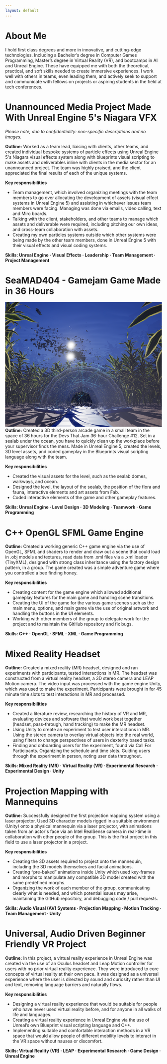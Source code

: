 ```yaml
---
layout: default
---
```


# About Me
I hold first class degrees and more in innovative, and cutting-edge technologies. Including a Bachelor’s degree in Computer Games Programming, Master’s degree in Virtual Reality (VR), and bootcamps in AI and Unreal Engine. These have equipped me with both the theoretical, practical, and soft skills needed to create immersive experiences. I work well with others in teams, even leading them, and actively seek to support and communicate with fellows on projects or aspiring students in the field at tech conferences.

# Unannounced Media Project Made With Unreal Engine 5's Niagara VFX
*Please note, due to confidentiality: non-specific descriptions and no images.*

**Outline:**
Worked as a team lead, liaising with clients, other teams, and created individual bespoke systems of particle effects using Unreal Engine 5's Niagara visual effects system along with blueprints visual scripting to make assets and deliverables inline with clients in the media sector for an unannounced project. The team was highly praised, and the client appreciated the final results of each of the unique systems.

**Key responsibilities**

* Team management, which involved organizing meetings with the team members to go over allocating the development of assets (visual effect systems in Unreal Engine 5) and assisting in whichever issues team members were facing. Managing was done via emails, video calling, text and Miro boards.
* Talking with the client, stakeholders, and other teams to manage which assets and deliverable were required, including pitching our own ideas, and cross-team collaboration with assets.
* Creating my own particles systems outside which other systems were being made by the other team members, done in Unreal Engine 5 with their visual effects and visual coding systems.
		
**Skills: Unreal Engine · Visual Effects · Leadership · Team Management · Project Management**

# SeaMAD404 - Gamejam Game Made in 36 Hours
![A view from outside the sealab in SeaMAD404](/assets/images/SeaMAD404.png)
**Outline:**
Created a 3D third-person arcade game in a small team in the space of 36 hours for the Devs That Jam 36-hour Challenge #12. Set in a sealab under the ocean, you have to quickly clean up the workplace before your supervisor finds the mess. Made in Unreal Engine 5, created the levels, 3D level assets, and coded gameplay in the Blueprints visual scripting language along with the team.

**Key responsibilities**

* Created the visual assets for the level, such as the sealab domes, walkways, and ocean.
* Designed the level, the layout of the sealab, the position of the flora and fauna, interactive elements and art assets from Fab.
* Coded interactive elements of the game and other gameplay features.

**Skills: Unreal Engine · Level Design · 3D Modeling · Teamwork · Game Programming**

# C++ OpenGL SFML Game Engine

**Outline:**
Created a working generic C++ game engine via the use of OpenGL, SFML and shaders to render and draw out a scene that could load in .obj models and textures, read data from .xml files via a .xml loader (TinyXML), designed with strong class inheritance using the factory design pattern, in a group. The game created was a simple adventure game where you controlled a bee finding honey.

**Key responsibilities**

* Creating content for the game engine which allowed additional gameplay features for the main game and handling scene transitions.
* Creating the UI of the game for the various game scenes such as the main menu, options, and main game via the use of original artwork and handling the buttons in the UI elements.
* Working with other members of the group to delegate work for the project and to maintain the GitHub repository and fix bugs.
		
**Skills: C++ · OpenGL · SFML · XML · Game Programming**

# Mixed Reality Headset

**Outline:**
Created a mixed reality (MR) headset, designed and ran experiments with participants, tested interactions in MR. The headset was constructed from a virtual reality headset, a 3D stereo camera and LEAP Motion camera. The video input was processed with the game engine Unity, which was used to make the experiment. Participants were brought in for 45 minute time slots to test interactions in MR and processed.

**Key responsibilities**

* Created a literature review, researching the history of VR and MR, evaluating devices and software that would work best together (headset, pass-through, hand tracking) to make the MR headset. 
* Using Unity to create an experiment to test user interactions in MR. Using the stereo camera to overlay virtual objects into the real world, using filters to change perspectives of users in dexterity based tasks. 
* Finding and onboarding users for the experiment, found via Call For Participants. Organizing the schedule and time slots. Guiding users through the experiment in person, noting user data throughout.
	 
**Skills: Mixed Reality (MR) · Virtual Reality (VR) · Experimental Research · Experimental Design · Unity**

# Projection Mapping with Mannequins

**Outline:**
Successfully designed the first projection mapping system using a laser projector. Used 3D character models rigged in a suitable environment (Unity) onto a physical mannequin via a laser projector, with animations taken from an actor's face via an Intel RealSense camera in real-time in collaboration with other people of the group. This is the first project in this field to use a laser projector in a project.

**Key responsibilities**

* Creating the 3D assets required to project onto the mannequin, including the 3D models themselves and facial animations.
* Creating “pre-baked” animations inside Unity which used key-frames and morphs to manipulate any compatible 3D model created with the same predefined morphs.
* Organizing the work of each member of the group, communicating clearly what is needed, and which potential issues may arise, maintaining the GitHub repository, and debugging code / pull requests.
		 
**Skills: Audio Visual (AV) Systems · Projection Mapping · Motion Tracking · Team Management · Unity**

# Universal, Audio Driven Beginner Friendly VR Project

**Outline:**
In this project, a virtual reality experience in Unreal Engine was created via the use of an Oculus headset and Leap Motion controller for users with no prior virtual reality experience. They were introduced to core concepts of virtual reality at their own pace. It was designed as a universal experience where the user is directed by sound and curiosity rather than UI and text, removing language barriers and naturally flows.

**Key responsibilities**

* Designing a virtual reality experience that would be suitable for people who have never used virtual reality before, and for anyone in all walks of life and languages.
* Creating a virtual reality experience in Unreal Engine via the use of Unreal’s own Blueprint visual scripting language and C++.
* Implementing suitable and comfortable interaction methods in a VR space that would allow people of different mobility levels to interact in the VR space without nausea or discomfort.
		
**Skills: Virtual Reality (VR) · LEAP · Experimental Research · Game Design · Unreal Engine**
